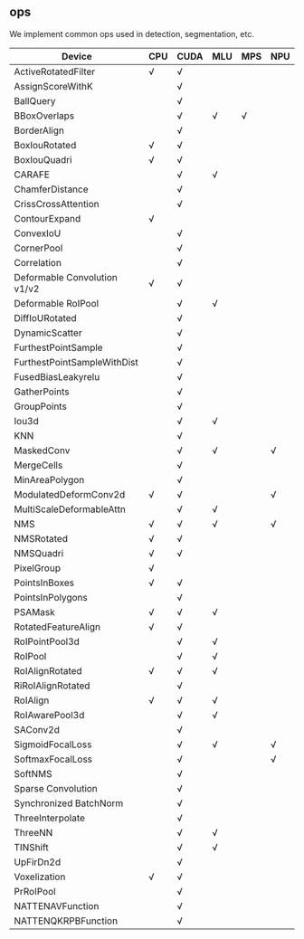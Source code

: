 ## ops

We implement common ops used in detection, segmentation, etc.

| Device                       | CPU | CUDA | MLU | MPS | NPU |
| ---------------------------- | --- | ---- | --- | --- | --- |
| ActiveRotatedFilter          | √   | √    |     |     |     |
| AssignScoreWithK             |     | √    |     |     |     |
| BallQuery                    |     | √    |     |     |     |
| BBoxOverlaps                 |     | √    | √   | √   |     |
| BorderAlign                  |     | √    |     |     |     |
| BoxIouRotated                | √   | √    |     |     |     |
| BoxIouQuadri                 | √   | √    |     |     |     |
| CARAFE                       |     | √    | √   |     |     |
| ChamferDistance              |     | √    |     |     |     |
| CrissCrossAttention          |     | √    |     |     |     |
| ContourExpand                | √   |      |     |     |     |
| ConvexIoU                    |     | √    |     |     |     |
| CornerPool                   |     | √    |     |     |     |
| Correlation                  |     | √    |     |     |     |
| Deformable Convolution v1/v2 | √   | √    |     |     |     |
| Deformable RoIPool           |     | √    | √   |     |     |
| DiffIoURotated               |     | √    |     |     |     |
| DynamicScatter               |     | √    |     |     |     |
| FurthestPointSample          |     | √    |     |     |     |
| FurthestPointSampleWithDist  |     | √    |     |     |     |
| FusedBiasLeakyrelu           |     | √    |     |     |     |
| GatherPoints                 |     | √    |     |     |     |
| GroupPoints                  |     | √    |     |     |     |
| Iou3d                        |     | √    | √   |     |     |
| KNN                          |     | √    |     |     |     |
| MaskedConv                   |     | √    | √   |     | √   |
| MergeCells                   |     | √    |     |     |     |
| MinAreaPolygon               |     | √    |     |     |     |
| ModulatedDeformConv2d        | √   | √    |     |     | √   |
| MultiScaleDeformableAttn     |     | √    | √   |     |     |
| NMS                          | √   | √    | √   |     | √   |
| NMSRotated                   | √   | √    |     |     |     |
| NMSQuadri                    | √   | √    |     |     |     |
| PixelGroup                   | √   |      |     |     |     |
| PointsInBoxes                | √   | √    |     |     |     |
| PointsInPolygons             |     | √    |     |     |     |
| PSAMask                      | √   | √    | √   |     |     |
| RotatedFeatureAlign          | √   | √    |     |     |     |
| RoIPointPool3d               |     | √    | √   |     |     |
| RoIPool                      |     | √    | √   |     |     |
| RoIAlignRotated              | √   | √    | √   |     |     |
| RiRoIAlignRotated            |     | √    |     |     |     |
| RoIAlign                     | √   | √    | √   |     |     |
| RoIAwarePool3d               |     | √    | √   |     |     |
| SAConv2d                     |     | √    |     |     |     |
| SigmoidFocalLoss             |     | √    | √   |     | √   |
| SoftmaxFocalLoss             |     | √    |     |     | √   |
| SoftNMS                      |     | √    |     |     |     |
| Sparse Convolution           |     | √    |     |     |     |
| Synchronized BatchNorm       |     | √    |     |     |     |
| ThreeInterpolate             |     | √    |     |     |     |
| ThreeNN                      |     | √    | √   |     |     |
| TINShift                     |     | √    | √   |     |     |
| UpFirDn2d                    |     | √    |     |     |     |
| Voxelization                 | √   | √    |     |     |     |
| PrRoIPool                    |     | √    |     |     |     |
| NATTENAVFunction             |     | √    |     |     |     |
| NATTENQKRPBFunction          |     | √    |     |     |     |
